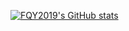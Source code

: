 [![FQY2019's GitHub stats](https://github-readme-stats.vercel.app/api?username=FQY2019)](https://github.com/anuraghazra/github-readme-stats)
